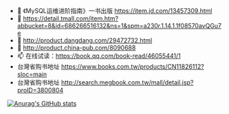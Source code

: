- 👋 《MySQL运维进阶指南》一书出版  https://item.jd.com/13457309.html
- 👀 https://detail.tmall.com/item.htm?abbucket=8&id=686266516132&ns=1&spm=a230r.1.14.1.1f08570avQGu7e
- 🌱 http://product.dangdang.com/29472732.html
- 💞️ http://product.china-pub.com/8090688
- 📫 在线试读：https://book.qq.com/book-read/46055441/1
- 台灣省购书地址 https://www.books.com.tw/products/CN11826112?sloc=main
- 台灣省购书地址 http://search.megbook.com.tw/mall/detail.jsp?proID=3800804

[![Anurag's GitHub stats](https://github-readme-stats.vercel.app/api?username=hcymysql)](https://github.com/anuraghazra/github-readme-stats)

<!---
hcymysql/hcymysql is a ✨ special ✨ repository because its `README.md` (this file) appears on your GitHub profile.
You can click the Preview link to take a look at your changes.
--->
